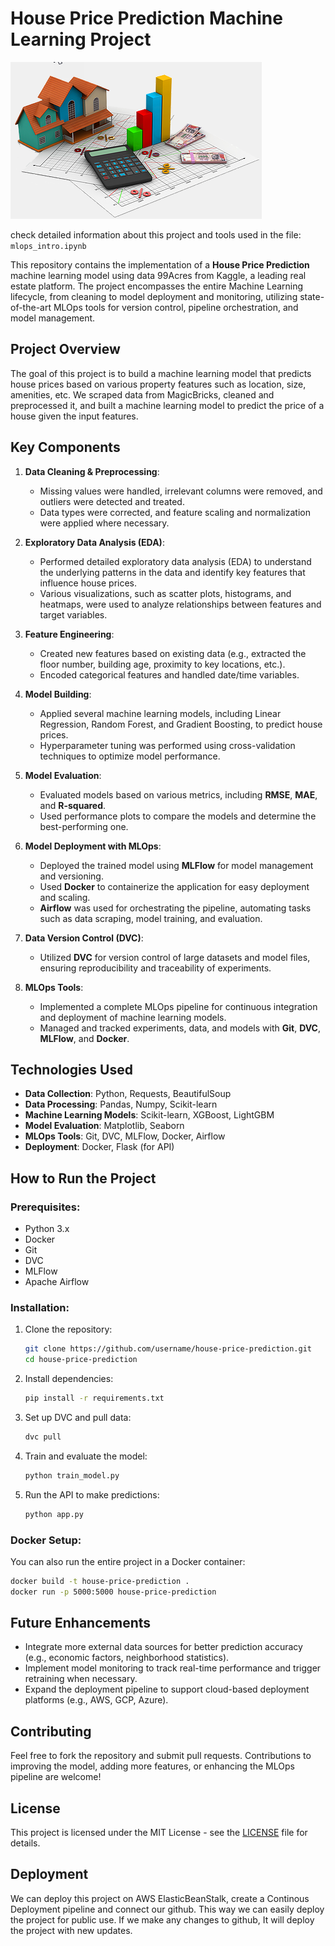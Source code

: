 # House Price Prediction Machine Learning Project

![alt text](image.png)

check detailed information about this project and tools used in the file: `mlops_intro.ipynb`

This repository contains the implementation of a **House Price Prediction** machine learning model using data 99Acres from Kaggle, a leading real estate platform. The project encompasses the entire Machine Learning lifecycle, from cleaning to model deployment and monitoring, utilizing state-of-the-art MLOps tools for version control, pipeline orchestration, and model management.

## Project Overview

The goal of this project is to build a machine learning model that predicts house prices based on various property features such as location, size, amenities, etc. We scraped data from MagicBricks, cleaned and preprocessed it, and built a machine learning model to predict the price of a house given the input features.

## Key Components


1. **Data Cleaning & Preprocessing**:
   - Missing values were handled, irrelevant columns were removed, and outliers were detected and treated.
   - Data types were corrected, and feature scaling and normalization were applied where necessary.

2. **Exploratory Data Analysis (EDA)**:
   - Performed detailed exploratory data analysis (EDA) to understand the underlying patterns in the data and identify key features that influence house prices.
   - Various visualizations, such as scatter plots, histograms, and heatmaps, were used to analyze relationships between features and target variables.

3. **Feature Engineering**:
   - Created new features based on existing data (e.g., extracted the floor number, building age, proximity to key locations, etc.).
   - Encoded categorical features and handled date/time variables.

4. **Model Building**:
   - Applied several machine learning models, including Linear Regression, Random Forest, and Gradient Boosting, to predict house prices.
   - Hyperparameter tuning was performed using cross-validation techniques to optimize model performance.

5. **Model Evaluation**:
   - Evaluated models based on various metrics, including **RMSE**, **MAE**, and **R-squared**.
   - Used performance plots to compare the models and determine the best-performing one.

6. **Model Deployment with MLOps**:
   - Deployed the trained model using **MLFlow** for model management and versioning.
   - Used **Docker** to containerize the application for easy deployment and scaling.
   - **Airflow** was used for orchestrating the pipeline, automating tasks such as data scraping, model training, and evaluation.
   
7. **Data Version Control (DVC)**:
   - Utilized **DVC** for version control of large datasets and model files, ensuring reproducibility and traceability of experiments.

8. **MLOps Tools**:
   - Implemented a complete MLOps pipeline for continuous integration and deployment of machine learning models.
   - Managed and tracked experiments, data, and models with **Git**, **DVC**, **MLFlow**, and **Docker**.

## Technologies Used

- **Data Collection**: Python, Requests, BeautifulSoup
- **Data Processing**: Pandas, Numpy, Scikit-learn
- **Machine Learning Models**: Scikit-learn, XGBoost, LightGBM
- **Model Evaluation**: Matplotlib, Seaborn
- **MLOps Tools**: Git, DVC, MLFlow, Docker, Airflow
- **Deployment**: Docker, Flask (for API)
  
## How to Run the Project

### Prerequisites:
- Python 3.x
- Docker
- Git
- DVC
- MLFlow
- Apache Airflow

### Installation:
1. Clone the repository:
   ```bash
   git clone https://github.com/username/house-price-prediction.git
   cd house-price-prediction
   ```

2. Install dependencies:
   ```bash
   pip install -r requirements.txt
   ```

3. Set up DVC and pull data:
   ```bash
   dvc pull
   ```

4. Train and evaluate the model:
   ```bash
   python train_model.py
   ```

5. Run the API to make predictions:
   ```bash
   python app.py
   ```

### Docker Setup:
You can also run the entire project in a Docker container:
```bash
docker build -t house-price-prediction .
docker run -p 5000:5000 house-price-prediction
```

## Future Enhancements

- Integrate more external data sources for better prediction accuracy (e.g., economic factors, neighborhood statistics).
- Implement model monitoring to track real-time performance and trigger retraining when necessary.
- Expand the deployment pipeline to support cloud-based deployment platforms (e.g., AWS, GCP, Azure).

## Contributing

Feel free to fork the repository and submit pull requests. Contributions to improving the model, adding more features, or enhancing the MLOps pipeline are welcome!

## License

This project is licensed under the MIT License - see the [LICENSE](LICENSE) file for details.

## Deployment

We can deploy this project on AWS ElasticBeanStalk, create a Continous Deployment pipeline and connect our github. This way we can easily deploy the project for public use. If we make any changes to github, It will deploy the project with new updates.